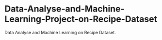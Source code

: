 # Data-Analyse-and-Machine-Learning-Project-on-Recipe-Dataset
Data Analyse and Machine Learning on Recipe Dataset.
